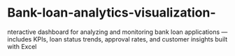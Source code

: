# Bank-loan-analytics-visualization-
nteractive dashboard for analyzing and monitoring bank loan applications — includes KPIs, loan status trends, approval rates, and customer insights built with Excel
